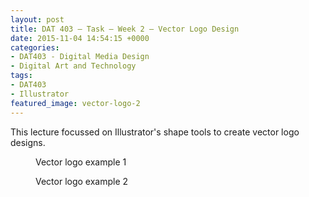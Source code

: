 ```yaml
---
layout: post
title: DAT 403 – Task – Week 2 – Vector Logo Design
date: 2015-11-04 14:54:15 +0000
categories:
- DAT403 - Digital Media Design
- Digital Art and Technology
tags:
- DAT403
- Illustrator
featured_image: vector-logo-2
---
```

This lecture focussed on Illustrator's shape tools to create vector logo designs.

<div class="gallery">

<figure><a href="https://res.cloudinary.com/circleseven/image/upload/q_auto,f_auto/vector-logo-1"><img src="https://res.cloudinary.com/circleseven/image/upload/c_limit,w_800,h_800,q_auto,f_auto/vector-logo-1" srcset="https://res.cloudinary.com/circleseven/image/upload/c_limit,w_400,q_auto,f_auto/vector-logo-1 400w, https://res.cloudinary.com/circleseven/image/upload/c_limit,w_800,q_auto,f_auto/vector-logo-1 800w, https://res.cloudinary.com/circleseven/image/upload/c_limit,w_1200,q_auto,f_auto/vector-logo-1 1200w" sizes="(max-width: 768px) 100vw, 800px" alt="" loading="lazy"></a><figcaption>Vector logo example 1</figcaption></figure>
<figure><a href="https://res.cloudinary.com/circleseven/image/upload/q_auto,f_auto/vector-logo-2"><img src="https://res.cloudinary.com/circleseven/image/upload/c_limit,w_800,h_800,q_auto,f_auto/vector-logo-2" srcset="https://res.cloudinary.com/circleseven/image/upload/c_limit,w_400,q_auto,f_auto/vector-logo-2 400w, https://res.cloudinary.com/circleseven/image/upload/c_limit,w_800,q_auto,f_auto/vector-logo-2 800w, https://res.cloudinary.com/circleseven/image/upload/c_limit,w_1200,q_auto,f_auto/vector-logo-2 1200w" sizes="(max-width: 768px) 100vw, 800px" alt="" loading="lazy"></a><figcaption>Vector logo example 2</figcaption></figure>

</div>
